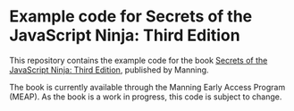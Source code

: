 # Example code for Secrets of the JavaScript Ninja: Third Edition

This repository contains the example code for the book [Secrets of the JavaScript Ninja: Third Edition](https://www.manning.com/books/secrets-of-the-javascript-ninja-third-edition?utm_source=burnham&utm_medium=affiliate&utm_campaign=book_despoudis&a_aid=burnham&a_bid=d83873a0), published by Manning.

The book is currently available through the Manning Early Access Program (MEAP). As the book is a work in progress, this code is subject to change.
